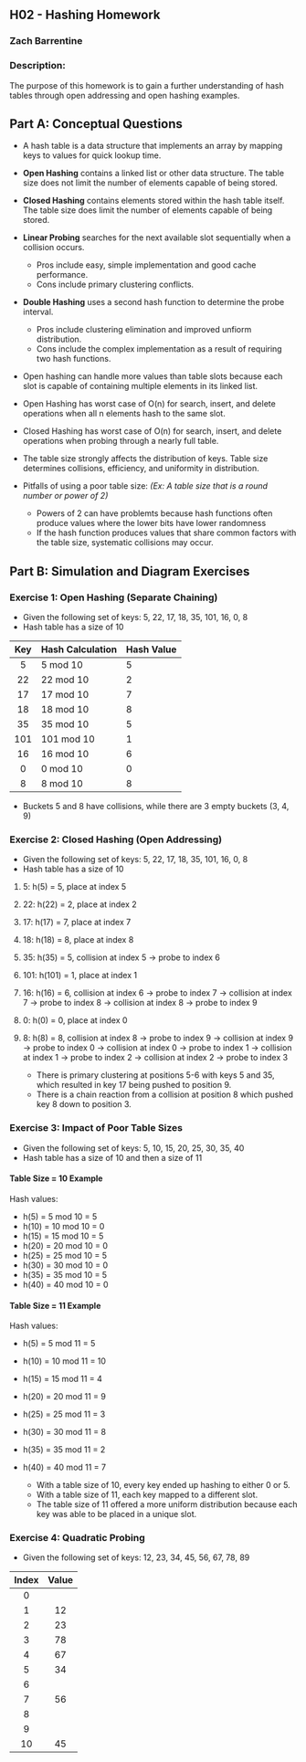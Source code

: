 ## H02 - Hashing Homework
### Zach Barrentine
### Description:

The purpose of this homework is to gain a further understanding of hash tables through open addressing and open hashing examples.

## Part A: Conceptual Questions
- A hash table is a data structure that implements an array by mapping keys to values for quick lookup time.
- **Open Hashing** contains a linked list or other data structure. The table size does not limit the number of elements capable of being stored.
- **Closed Hashing** contains elements stored within the hash table itself. The table size does limit the number of elements capable of being stored.

- **Linear Probing** searches for the next available slot sequentially when a collision occurs.
  -  Pros include easy, simple implementation and good cache performance.
  -  Cons include primary clustering conflicts.
- **Double Hashing** uses a second hash function to determine the probe interval.
  -  Pros include clustering elimination and improved unfiorm distribution.
  -  Cons include the complex implementation as a result of requiring two hash functions.
- Open hashing can handle more values than table slots because each slot is capable of containing multiple elements in its linked list.
- Open Hashing has worst case of O(n) for search, insert, and delete operations when all n elements hash to the same slot.
- Closed Hashing has worst case of O(n) for search, insert, and delete operations when probing through a nearly full table.

- The table size strongly affects the distribution of keys. Table size determines collisions, efficiency, and uniformity in distribution.
- Pitfalls of using a poor table size: _(Ex: A table size that is a round number or power of 2)_
  -  Powers of 2 can have problemts because hash functions often produce values where the lower bits have lower randomness
  -  If the hash function produces values that share common factors with the table size, systematic collisions may occur.

## Part B: Simulation and Diagram Exercises
### Exercise 1: Open Hashing (Separate Chaining)
- Given the following set of keys: 5, 22, 17, 18, 35, 101, 16, 0, 8
- Hash table has a size of 10

|  Key  | Hash Calculation | Hash Value |
| :-: | ----------- | ---------------------- |
|  5  | 5 mod 10         | 5 |
|  22  | 22 mod 10         | 2 |
|  17  | 17 mod 10         | 7 |
|  18  | 18 mod 10         | 8 |
|  35  | 35 mod 10         | 5 |
|  101  | 101 mod 10         | 1 |
|  16  | 16 mod 10         | 6 |
|  0  | 0 mod 10         | 0 |
|  8  | 8 mod 10         | 8 |

- Buckets 5 and 8 have collisions, while there are 3 empty buckets (3, 4, 9)

### Exercise 2: Closed Hashing (Open Addressing)
- Given the following set of keys: 5, 22, 17, 18, 35, 101, 16, 0, 8
- Hash table has a size of 10

1. 5: h(5) = 5, place at index 5
2. 22: h(22) = 2, place at index 2
3. 17: h(17) = 7, place at index 7
4. 18: h(18) = 8, place at index 8
5. 35: h(35) = 5, collision at index 5 → probe to index 6
6. 101: h(101) = 1, place at index 1
7. 16: h(16) = 6, collision at index 6 → probe to index 7 → collision at index 7 → probe to index 8 → collision at index 8 → probe to index 9
8. 0: h(0) = 0, place at index 0
9. 8: h(8) = 8, collision at index 8 → probe to index 9 → collision at index 9 → probe to index 0 → collision at index 0 → probe to index 1 → collision at index 1 → probe to index 2 → collision at index 2 → probe to index 3

   - There is primary clustering at positions 5-6 with keys 5 and 35, which resulted in key 17 being pushed to position 9.
   - There is a chain reaction from a collision at position 8 which pushed key 8 down to position 3.

### Exercise 3: Impact of Poor Table Sizes
- Given the following set of keys: 5, 10, 15, 20, 25, 30, 35, 40
- Hash table has a size of 10 and then a size of 11

#### Table Size = 10 Example
Hash values:
- h(5) = 5 mod 10 = 5
- h(10) = 10 mod 10 = 0
- h(15) = 15 mod 10 = 5
- h(20) = 20 mod 10 = 0
- h(25) = 25 mod 10 = 5
- h(30) = 30 mod 10 = 0
- h(35) = 35 mod 10 = 5
- h(40) = 40 mod 10 = 0

#### Table Size = 11 Example
Hash values:
- h(5) = 5 mod 11 = 5
- h(10) = 10 mod 11 = 10
- h(15) = 15 mod 11 = 4
- h(20) = 20 mod 11 = 9
- h(25) = 25 mod 11 = 3
- h(30) = 30 mod 11 = 8
- h(35) = 35 mod 11 = 2
- h(40) = 40 mod 11 = 7

  - With a table size of 10, every key ended up hashing to either 0 or 5.
  - With a table size of 11, each key mapped to a different slot.
  - The table size of 11 offered a more uniform distribution because each key was able to be placed in a unique slot.

### Exercise 4: Quadratic Probing
- Given the following set of keys: 12, 23, 34, 45, 56, 67, 78, 89

| Index | Value |
|:-----:|:-----:|
|   0   |       |
|   1   |   12  |
|   2   |   23  |
|   3   |   78  |
|   4   |   67  |
|   5   |   34  |
|   6   |       |
|   7   |   56  |
|   8   |       |
|   9   |       |
|  10   |   45  |
